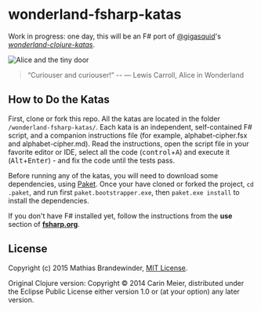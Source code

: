 # wonderland-fsharp-katas

Work in progress: one day, this will be an F# port of [@gigasquid](https://twitter.com/gigasquid)'s
[*wonderland-clojure-katas*](https://github.com/gigasquid/wonderland-clojure-katas).

![Alice and the tiny door](/images/alicedoor.gif)

>“Curiouser and curiouser!”
>-- ― Lewis Carroll, Alice in Wonderland

## How to Do the Katas

First, clone or fork this repo. All the katas are located in the folder `/wonderland-fsharp-katas/`. Each kata is an independent, self-contained F# script, and a companion instructions file (for example, alphabet-cipher.fsx and alphabet-cipher.md). Read the instructions, open the script file in your favorite editor or IDE, select all the code (<kbd>control</kbd>+<kbd>A</kbd>) and execute it (<kbd>Alt</kbd>+<kbd>Enter</kbd>) - and fix the code until the tests pass.

Before running any of the katas, you will need to download some dependencies, using [Paket](https://fsprojects.github.io/Paket/). Once your have cloned or forked the project, `cd .paket`, and run first `paket.bootstrapper.exe`, then `paket.exe install` to install the dependencies.

If you don't have F# installed yet, follow the instructions from the **use** section of [**fsharp.org**](http://www.fsharp.org).


## License

Copyright (c) 2015 Mathias Brandewinder, [MIT License](LICENSE).

Original Clojure version: Copyright © 2014 Carin Meier, distributed under the Eclipse Public License either version 1.0 or (at
your option) any later version.


